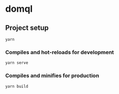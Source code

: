 # domql

## Project setup

```
yarn
```

### Compiles and hot-reloads for development

```
yarn serve
```

### Compiles and minifies for production

```
yarn build
```
